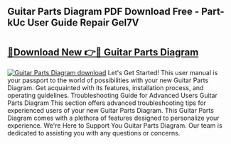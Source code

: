 ## Guitar Parts Diagram PDF Download Free - Part-kUc User Guide Repair Gel7V

# <h2><a href="http://dfmo9co.blite.top/?on=Guitar+Parts+Diagram">🔗Download New 👉🔴 Guitar Parts Diagram</a></h2>

[![Guitar Parts Diagram download](https://i.imgur.com/lujVjoI.png)](http://dfmo9co.blite.top/?on=Guitar+Parts+Diagram)
Let's Get Started! This user manual is your passport to the world of possibilities with your new Guitar Parts Diagram. Get acquainted with its features, installation process, and operating guidelines. Troubleshooting Guide for Advanced Users Guitar Parts Diagram This section offers advanced troubleshooting tips for experienced users of your new Guitar Parts Diagram. This Guitar Parts Diagram comes with a plethora of features designed to personalize your experience. We're Here to Support You Guitar Parts Diagram. Our team is dedicated to assisting you with any questions or concerns.
